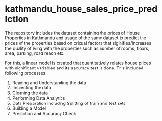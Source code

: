 # kathmandu_house_sales_price_prediction

The repository includes the dataset containing the prices of House Properties in Kathmandu and usage of the same dataset to predict the prices of the properties based on cricual factors that siginifies/increases the quality of lving with the properties such as number of rooms, floors, area, parking, road reach etc. 

For this, a linear model is created that quantitatively relates house prices with significant variables and its aacuracy test is done. This included following processes:

1. Reading and Understanding the data
2. Inspecting the data 
3. Cleaning the data
4. Performing Data Analytics 
5. Data Preparation including Splitting of train and test sets
6. Building a Model
7. Prediction and Accuracy Check 

